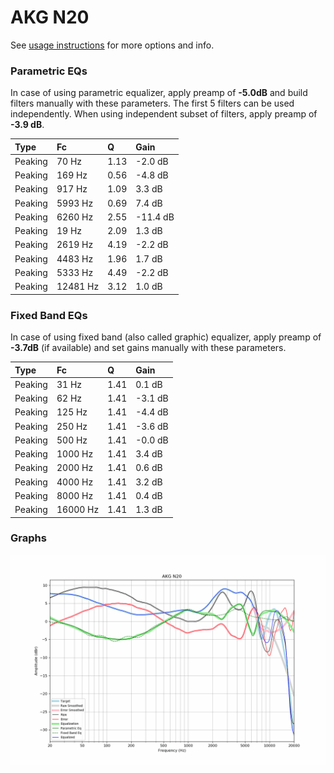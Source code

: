 # AKG N20
See [usage instructions](https://github.com/jaakkopasanen/AutoEq#usage) for more options and info.

### Parametric EQs
In case of using parametric equalizer, apply preamp of **-5.0dB** and build filters manually
with these parameters. The first 5 filters can be used independently.
When using independent subset of filters, apply preamp of **-3.9 dB**.

| Type    | Fc       |    Q | Gain     |
|:--------|:---------|:-----|:---------|
| Peaking | 70 Hz    | 1.13 | -2.0 dB  |
| Peaking | 169 Hz   | 0.56 | -4.8 dB  |
| Peaking | 917 Hz   | 1.09 | 3.3 dB   |
| Peaking | 5993 Hz  | 0.69 | 7.4 dB   |
| Peaking | 6260 Hz  | 2.55 | -11.4 dB |
| Peaking | 19 Hz    | 2.09 | 1.3 dB   |
| Peaking | 2619 Hz  | 4.19 | -2.2 dB  |
| Peaking | 4483 Hz  | 1.96 | 1.7 dB   |
| Peaking | 5333 Hz  | 4.49 | -2.2 dB  |
| Peaking | 12481 Hz | 3.12 | 1.0 dB   |

### Fixed Band EQs
In case of using fixed band (also called graphic) equalizer, apply preamp of **-3.7dB**
(if available) and set gains manually with these parameters.

| Type    | Fc       |    Q | Gain    |
|:--------|:---------|:-----|:--------|
| Peaking | 31 Hz    | 1.41 | 0.1 dB  |
| Peaking | 62 Hz    | 1.41 | -3.1 dB |
| Peaking | 125 Hz   | 1.41 | -4.4 dB |
| Peaking | 250 Hz   | 1.41 | -3.6 dB |
| Peaking | 500 Hz   | 1.41 | -0.0 dB |
| Peaking | 1000 Hz  | 1.41 | 3.4 dB  |
| Peaking | 2000 Hz  | 1.41 | 0.6 dB  |
| Peaking | 4000 Hz  | 1.41 | 3.2 dB  |
| Peaking | 8000 Hz  | 1.41 | 0.4 dB  |
| Peaking | 16000 Hz | 1.41 | 1.3 dB  |

### Graphs
![](./AKG%20N20.png)